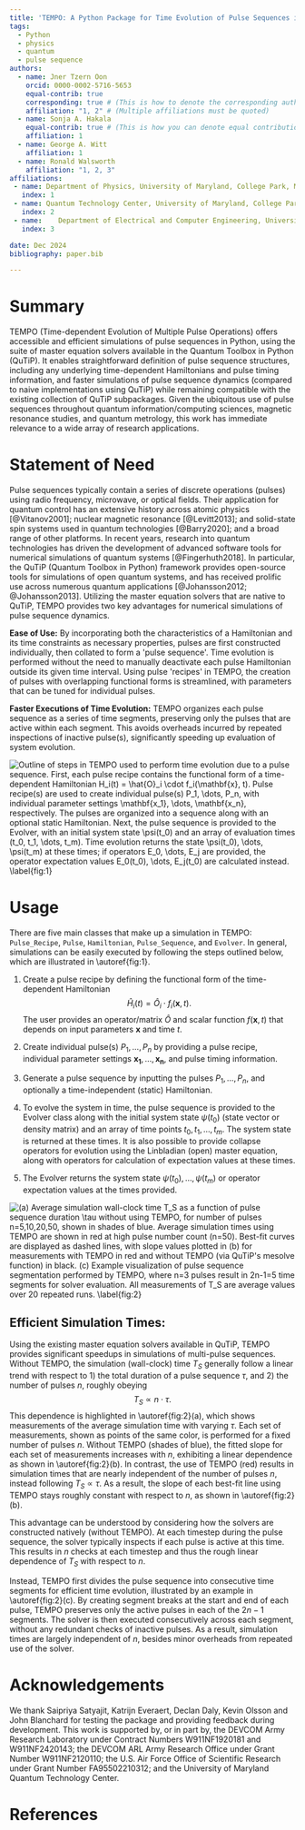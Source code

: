 ```yaml
---
title: 'TEMPO: A Python Package for Time Evolution of Pulse Sequences in QuTiP'
tags:
  - Python
  - physics
  - quantum
  - pulse sequence
authors:
  - name: Jner Tzern Oon
    orcid: 0000-0002-5716-5653
    equal-contrib: true
    corresponding: true # (This is how to denote the corresponding author)
    affiliation: "1, 2" # (Multiple affiliations must be quoted)
  - name: Sonja A. Hakala
    equal-contrib: true # (This is how you can denote equal contributions between multiple authors)
    affiliation: 1
  - name: George A. Witt
    affiliation: 1
  - name: Ronald Walsworth
    affiliation: "1, 2, 3"
affiliations:
 - name: Department of Physics, University of Maryland, College Park, Maryland 20742, USA
   index: 1
 - name: Quantum Technology Center, University of Maryland, College Park, Maryland 20742, USA
   index: 2
 - name:    Department of Electrical and Computer Engineering, University of Maryland, College Park, Maryland 20742, USA
   index: 3

date: Dec 2024
bibliography: paper.bib

---
```



# Summary

TEMPO (Time-dependent Evolution of Multiple Pulse Operations) offers accessible and efficient simulations of pulse sequences in Python, using the suite of master equation solvers available in the Quantum Toolbox in Python (QuTiP). 
It enables straightforward definition of pulse sequence structures, including any underlying time-dependent Hamiltonians and pulse timing information, and faster simulations of pulse sequence dynamics (compared to naive implementations using QuTiP) while remaining compatible with the existing collection of QuTiP subpackages. Given the ubiquitous use of pulse sequences throughout quantum information/computing sciences, magnetic resonance studies, and quantum metrology, this work has immediate relevance to a wide array of research applications.

# Statement of Need
Pulse sequences typically contain a series of discrete operations (pulses) using radio frequency, microwave, or optical fields. Their application for quantum control has an extensive history across atomic physics [@Vitanov2001]; nuclear magnetic resonance [@Levitt2013]; and solid-state spin systems used in quantum technologies [@Barry2020]; and a broad range of other platforms.
In recent years, research into quantum technologies has driven the development of advanced software tools for numerical simulations of quantum systems [@Fingerhuth2018]. 
In particular, the QuTiP (Quantum Toolbox in Python) framework provides open-source tools for simulations of open quantum systems, and has received prolific use across numerous quantum applications [@Johansson2012; @Johansson2013]. Utilizing the master equation solvers that are native to QuTiP, TEMPO provides two key advantages for numerical simulations of pulse sequence dynamics.


**Ease of Use:** By incorporating both the characteristics of a Hamiltonian and its time constraints as necessary properties, pulses are first constructed individually, then collated to form a 'pulse sequence'. 
Time evolution is performed without the need to manually deactivate each pulse Hamiltonian outside its given time interval.
Using pulse 'recipes' in TEMPO, the creation of pulses with overlapping functional forms is streamlined, with parameters that can be tuned for individual pulses.

**Faster Executions of Time Evolution:** 
TEMPO organizes each pulse sequence as a series of time segments, preserving only the pulses that are active within each segment.
This avoids overheads incurred by repeated inspections of inactive pulse(s), significantly speeding up evaluation of system evolution.










![Outline of steps in TEMPO used to perform time evolution due to a pulse sequence. First, each pulse recipe contains the functional form of a time-dependent Hamiltonian $H_i(t) = \hat{O}_i \cdot f_i(\mathbf{x}, t)$. Pulse recipe(s) are used to create individual pulse(s) $P_1, \dots, P_n$, with individual parameter settings $\mathbf{x_1}, \dots, \mathbf{x_n}$, respectively. The pulses are organized into a sequence along with an optional static Hamiltonian. Next, the pulse sequence is provided to the Evolver, with an initial system state $\psi(t_0)$ and an array of evaluation times $(t_0, t_1, \dots, t_m)$. Time evolution returns the state $\psi(t_0), \dots, \psi(t_m)$ at these times; if operators $E_0, \dots, E_j$ are provided, the operator expectation values $E_0(t_0), \dots, E_j(t_0)$ are calculated instead. \label{fig:1}](TEMPO_Fig1.png)

<!--
<figure>
    <img src="./TEMPO_Fig1.png" alt="Alt text" />
    <figcaption>
    This is the image caption
    </figcaption>
</figure>
-->

# Usage

There are five main classes that make up a simulation in TEMPO: `Pulse_Recipe`, `Pulse`, `Hamiltonian`, `Pulse_Sequence`, and `Evolver`.
In general, simulations can be easily executed by following the steps outlined below, which are illustrated in \autoref{fig:1}.

1. Create a pulse recipe by defining the functional form of the time-dependent Hamiltonian $$\hat H_i(t) = \hat O_i \cdot f_i(\mathbf{x},  t).$$ The user provides an operator/matrix $\hat O$ and scalar function $f(\mathbf{x}, t)$ that depends on input parameters $\mathbf{x}$ and time $t$.

1. Create individual pulse(s) $P_1, \dots, P_n$ by providing a pulse recipe, individual parameter settings $\mathbf{x_1}, \dots, \mathbf{x_n}$, and pulse timing information.

1. Generate a pulse sequence by inputting the pulses $P_1, \dots, P_n$, and optionally a time-independent (static) Hamiltonian.

1. To evolve the system in time, the pulse sequence is provided to the Evolver class along with the initial system state $\psi(t_0)$ (state vector or density matrix) and an array of time points $t_0, t_1, \dots, t_m$. The system state is returned at these times. It is also possible to provide collapse operators for evolution using the Linbladian (open) master equation, along with operators for calculation of expectation values at these times.

1. The Evolver returns the system state $\psi(t_0), \dots, \psi(t_m)$ or operator expectation values at the times provided.





<!--
commented text
-->
[//]: # (This is a comment.)
[//]: # (This is a comment on a new line.)





![(a) Average simulation wall-clock time $T_S$ as a function of pulse sequence duration $\tau$ without using TEMPO, for number of pulses $n=5,10,20,50$, shown in shades of blue. Average simulation times using TEMPO are shown in red at high pulse number count $(n=50)$. Best-fit curves are displayed as dashed lines, with slope values plotted in (b) for measurements with TEMPO in red and without TEMPO (via QuTiP's mesolve function) in black. (c) Example visualization of pulse sequence segmentation performed by TEMPO, where $n=3$ pulses result in $2n-1=5$ time segments for solver evaluation. All measurements of $T_S$ are average values over 20 repeated runs. \label{fig:2}](TEMPO_Fig2.png)

<!-- commented text
<figure>
    <img src="./TEMPO_fig2.png" alt="Alt text" />
    <figcaption>
    This is the image caption
    </figcaption>
</figure>
-->

## **Efficient Simulation Times**:

Using the existing master equation solvers available in QuTiP, TEMPO provides significant speedups in simulations of multi-pulse sequences. Without TEMPO, the simulation (wall-clock) time $T_S$ generally follow a linear trend with respect to 1) the total duration of a pulse sequence $\tau$, and 2) the number of pulses $n$, roughly obeying $$T_S \propto n \cdot \tau.$$
This dependence is highlighted in \autoref{fig:2}(a), which shows measurements of the average simulation time with varying $\tau$. Each set of measurements, shown as points of the same color, is performed for a fixed number of pulses $n$. 
Without TEMPO (shades of blue), the fitted slope for each set of measurements increases with $n$, exhibiting a linear dependence as shown in \autoref{fig:2}(b). In contrast, the use of TEMPO (red) results in simulation times that are nearly independent of the number of pulses $n$, instead following $T_S \propto \tau$. As a result, the slope of each best-fit line using TEMPO stays roughly constant with respect to $n$, as shown in \autoref{fig:2}(b).

This advantage can be understood by considering how the solvers are constructed natively (without TEMPO). At each timestep during the pulse sequence, the solver typically inspects if each pulse is active at this time. This results in $n$ checks at each timestep and thus the rough linear dependence of $T_S$ with respect to $n$.

Instead, TEMPO first divides the pulse sequence into consecutive time segments for efficient time evolution, illustrated by an example in \autoref{fig:2}(c). By creating segment breaks at the start and end of each pulse, TEMPO preserves only the active pulses in each of the $2n-1$ segments. The solver is then executed consecutively across each segment, without any redundant checks of inactive pulses. As a result, simulation times are largely independent of $n$, besides minor overheads from repeated use of the solver.




# Acknowledgements
We thank Saipriya Satyajit, Katrijn Everaert, Declan Daly, Kevin Olsson and John Blanchard for testing the package and providing feedback during development. This work is supported by, or in part by, the DEVCOM Army Research Laboratory under Contract Numbers W911NF1920181 and  W911NF2420143; the DEVCOM ARL Army Research Office under Grant Number W911NF2120110; the U.S. Air Force Office of Scientific Research under Grant Number FA95502210312; and the University of Maryland Quantum Technology Center.

# References
